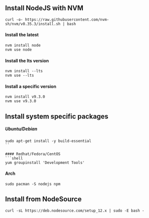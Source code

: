 ## Install NodeJS with NVM  
  
```shell
curl -o- https://raw.githubusercontent.com/nvm-sh/nvm/v0.35.3/install.sh | bash
```
  
#### Install the latest  
```shell
nvm install node
nvm use node
```
  
#### Install the lts version  
```shell
nvm install --lts
nvm use --lts
```
  
#### Install a specific version  
```shell
nvm install v9.3.0
nvm use v9.3.0
```
  
## Install system specific packages  
##### Ubuntu/Debian  
```shell
sudo apt-get install -y build-essential  
``  

#### Redhat/Fedora/CentOS  
```shell
yum groupinstall 'Development Tools'
```

#### Arch  
```shell
sudo pacman -S nodejs npm
```
  
## Install from NodeSource  
```shell
curl -sL https://deb.nodesource.com/setup_12.x | sudo -E bash -
```
